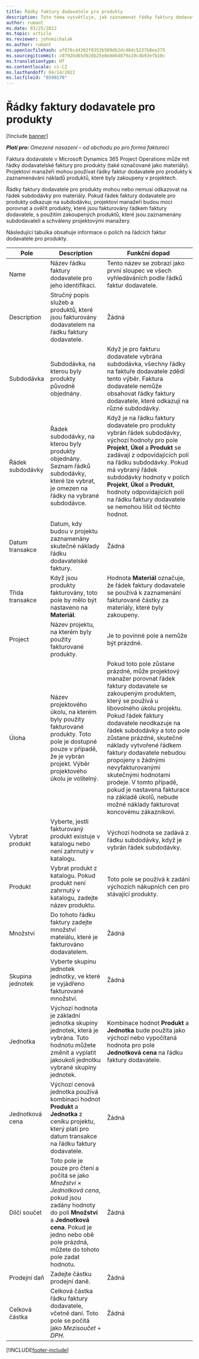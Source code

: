 ```yaml
---
title: Řádky faktury dodavatele pro produkty
description: Toto téma vysvětluje, jak zaznamenat řádky faktury dodavatele pro produkty a jak používat různá pole k zaznamenání nákupů produktů od dodavatelů.
author: rumant
ms.date: 03/25/2022
ms.topic: article
ms.reviewer: johnmichalak
ms.author: rumant
ms.openlocfilehash: af078cd4392f8353b509db2dc48dc5237b8ee275
ms.sourcegitcommit: c0792bd65d92db25e0e8864879a19c4b93efb10c
ms.translationtype: HT
ms.contentlocale: cs-CZ
ms.lasthandoff: 04/14/2022
ms.locfileid: "8599170"
---
```

# <a name="vendor-invoice-lines-for-products"></a>Řádky faktury dodavatele pro produkty

[!include [banner](../../includes/dataverse-preview.md)]

_**Platí pro:** Omezené nasazení – od obchodu po pro forma fakturaci_

Faktura dodavatele v Microsoft Dynamics 365 Project Operations může mít řádky dodavatelské faktury pro produkty (také označované jako materiály). Projektoví manažeři mohou používat řádky faktur dodavatele pro produkty k zaznamenávání nákladů produktů, které byly zakoupeny v projektech.

Řádky faktury dodavatele pro produkty mohou nebo nemusí odkazovat na řádek subdodávky pro materiály. Pokud řádek faktury dodavatele pro produkty odkazuje na subdodávku, projektoví manažeři budou moci porovnat a ověřit produkty, které jsou fakturovány řádkem faktury dodavatele, s použitím zakoupených produktů, které jsou zaznamenány subdodavateli a schváleny projektovými manažery.

Následující tabulka obsahuje informace o polích na řádcích faktur dodavatele pro produkty.

| Pole | Description | Funkční dopad |
| --- | --- | --- |
| Name | Název řádku faktury dodavatele pro jeho identifikaci. | Tento název se zobrazí jako první sloupec ve všech vyhledáváních podle řádků faktur dodavatele. |
| Description | Stručný popis služeb a produktů, které jsou fakturovány dodavatelem na řádku faktury dodavatele. | Žádná |
| Subdodávka | Subdodávka, na kterou byly produkty původně objednány. | Když je pro fakturu dodavatele vybrána subdodávka, všechny řádky na faktuře dodavatele zdědí tento výběr. Faktura dodavatele nemůže obsahovat řádky faktury dodavatele, které odkazují na různé subdodávky. |
| Řádek subdodávky | Řádek subdodávky, na kterou byly produkty objednány. Seznam řádků subdodávky, které lze vybrat, je omezen na řádky na vybrané subdodávce. | Když je na řádku faktury dodavatele pro produkty vybrán řádek subdodávky, výchozí hodnoty pro pole **Projekt**, **Úkol** a **Produkt** se zadávají z odpovídajících polí na řádku subdodávky. Pokud má vybraný řádek subdodávky hodnoty v polích **Projekt**, **Úkol** a **Produkt**, hodnoty odpovídajících polí na řádku faktury dodavatele se nemohou lišit od těchto hodnot. |
| Datum transakce | Datum, kdy budou v projektu zaznamenány skutečné náklady řádku dodavatelské faktury. | Žádná|
| Třída transakce | Když jsou produkty fakturovány, toto pole by mělo být nastaveno na **Materiál**. | Hodnota **Materiál** označuje, že řádek faktury dodavatele se používá k zaznamenání fakturované částky za materiály, které byly zakoupeny. |
| Project | Název projektu, na kterém byly použity fakturované produkty. | Je to povinné pole a nemůže být prázdné. |
| Úloha | Název projektového úkolu, na kterém byly použity fakturované produkty. Toto pole je dostupné pouze v případě, že je vybrán projekt. Výběr projektového úkolu je volitelný. | Pokud toto pole zůstane prázdné, může projektový manažer porovnat řádek faktury dodavatele se zakoupeným produktem, který se používá u libovolného úkolu projektu. Pokud řádek faktury dodavatele neodkazuje na řádek subdodávky a toto pole zůstane prázdné, skutečné náklady vytvořené řádkem faktury dodavatele nebudou propojeny s žádnými nevyfakturovanými skutečnými hodnotami prodeje. V tomto případě, pokud je nastavena fakturace na základě úkolů, nebude možné náklady fakturovat koncovému zákazníkovi. |
| Vybrat produkt | Vyberte, jestli fakturovaný produkt existuje v katalogu nebo není zahrnutý v katalogu. | Výchozí hodnota se zadává z řádku subdodávky, když je vybrán řádek subdodávky. |
| Produkt | Vybrat produkt z katalogu. Pokud produkt není zahrnutý v katalogu, zadejte název produktu. | Toto pole se používá k zadání výchozích nákupních cen pro stávající produkty. |
| Množství | Do tohoto řádku faktury zadejte množství mateiálu, které je fakturováno dodavatelem. | Žádná |
| Skupina jednotek | Vyberte skupinu jednotek jednotky, ve které je vyjádřeno fakturované množství. | Žádná |
| Jednotka | Výchozí hodnota je základní jednotka skupiny jednotek, která je vybrána. Tuto hodnotu můžete změnit a vyplatit jakoukoli jednotku vybrané skupiny jednotek. | Kombinace hodnot **Produkt** a **Jednotka** bude použita jako výchozí nebo vypočítaná hodnota pro pole **Jednotková cena** na řádku faktury dodavatele. |
| Jednotková cena | Výchozí cenová jednotka používá kombinaci hodnot **Produkt** a **Jednotka** z ceníku projektu, který platí pro datum transakce na řádku faktury dodavatele. | Žádná |
| Dílčí součet | Toto pole je pouze pro čtení a počítá se jako *Množství* &times; *Jednotková cena*, pokud jsou zadány hodnoty do polí **Množství** a **Jednotková cena**. Pokud je jedno nebo obě pole prázdná, můžete do tohoto pole zadat hodnotu. | Žádná |
| Prodejní daň | Zadejte částku prodejní daně. | Žádná |
| Celková částka | Celková částka řádku faktury dodavatele, včetně daní. Toto pole se počítá jako *Mezisoučet* + *DPH*. | Žádná |

[!INCLUDE[footer-include](../../includes/footer-banner.md)]
